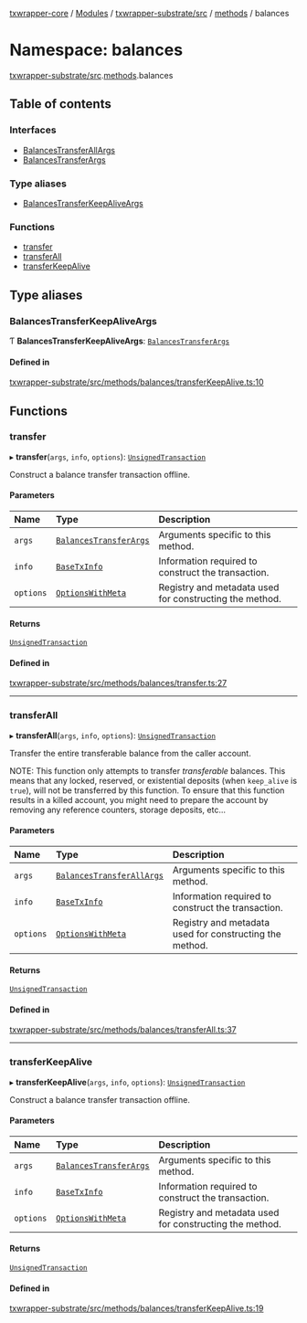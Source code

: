 [txwrapper-core](../README.md) / [Modules](../modules.md) / [txwrapper-substrate/src](txwrapper_substrate_src.md) / [methods](txwrapper_substrate_src.methods.md) / balances

# Namespace: balances

[txwrapper-substrate/src](txwrapper_substrate_src.md).[methods](txwrapper_substrate_src.methods.md).balances

## Table of contents

### Interfaces

- [BalancesTransferAllArgs](../interfaces/txwrapper_substrate_src.methods.balances.BalancesTransferAllArgs.md)
- [BalancesTransferArgs](../interfaces/txwrapper_substrate_src.methods.balances.BalancesTransferArgs.md)

### Type aliases

- [BalancesTransferKeepAliveArgs](txwrapper_substrate_src.methods.balances.md#balancestransferkeepaliveargs)

### Functions

- [transfer](txwrapper_substrate_src.methods.balances.md#transfer)
- [transferAll](txwrapper_substrate_src.methods.balances.md#transferall)
- [transferKeepAlive](txwrapper_substrate_src.methods.balances.md#transferkeepalive)

## Type aliases

### BalancesTransferKeepAliveArgs

Ƭ **BalancesTransferKeepAliveArgs**: [`BalancesTransferArgs`](../interfaces/txwrapper_substrate_src.methods.balances.BalancesTransferArgs.md)

#### Defined in

[txwrapper-substrate/src/methods/balances/transferKeepAlive.ts:10](https://github.com/paritytech/txwrapper-core/blob/6c32f05/packages/txwrapper-substrate/src/methods/balances/transferKeepAlive.ts#L10)

## Functions

### transfer

▸ **transfer**(`args`, `info`, `options`): [`UnsignedTransaction`](../interfaces/txwrapper_core_src.UnsignedTransaction.md)

Construct a balance transfer transaction offline.

#### Parameters

| Name | Type | Description |
| :------ | :------ | :------ |
| `args` | [`BalancesTransferArgs`](../interfaces/txwrapper_substrate_src.methods.balances.BalancesTransferArgs.md) | Arguments specific to this method. |
| `info` | [`BaseTxInfo`](../interfaces/txwrapper_core_src.BaseTxInfo.md) | Information required to construct the transaction. |
| `options` | [`OptionsWithMeta`](../interfaces/txwrapper_core_src.OptionsWithMeta.md) | Registry and metadata used for constructing the method. |

#### Returns

[`UnsignedTransaction`](../interfaces/txwrapper_core_src.UnsignedTransaction.md)

#### Defined in

[txwrapper-substrate/src/methods/balances/transfer.ts:27](https://github.com/paritytech/txwrapper-core/blob/6c32f05/packages/txwrapper-substrate/src/methods/balances/transfer.ts#L27)

___

### transferAll

▸ **transferAll**(`args`, `info`, `options`): [`UnsignedTransaction`](../interfaces/txwrapper_core_src.UnsignedTransaction.md)

Transfer the entire transferable balance from the caller account.

NOTE: This function only attempts to transfer _transferable_ balances. This means that
any locked, reserved, or existential deposits (when `keep_alive` is `true`), will not be
transferred by this function. To ensure that this function results in a killed account,
you might need to prepare the account by removing any reference counters, storage
deposits, etc...

#### Parameters

| Name | Type | Description |
| :------ | :------ | :------ |
| `args` | [`BalancesTransferAllArgs`](../interfaces/txwrapper_substrate_src.methods.balances.BalancesTransferAllArgs.md) | Arguments specific to this method. |
| `info` | [`BaseTxInfo`](../interfaces/txwrapper_core_src.BaseTxInfo.md) | Information required to construct the transaction. |
| `options` | [`OptionsWithMeta`](../interfaces/txwrapper_core_src.OptionsWithMeta.md) | Registry and metadata used for constructing the method. |

#### Returns

[`UnsignedTransaction`](../interfaces/txwrapper_core_src.UnsignedTransaction.md)

#### Defined in

[txwrapper-substrate/src/methods/balances/transferAll.ts:37](https://github.com/paritytech/txwrapper-core/blob/6c32f05/packages/txwrapper-substrate/src/methods/balances/transferAll.ts#L37)

___

### transferKeepAlive

▸ **transferKeepAlive**(`args`, `info`, `options`): [`UnsignedTransaction`](../interfaces/txwrapper_core_src.UnsignedTransaction.md)

Construct a balance transfer transaction offline.

#### Parameters

| Name | Type | Description |
| :------ | :------ | :------ |
| `args` | [`BalancesTransferArgs`](../interfaces/txwrapper_substrate_src.methods.balances.BalancesTransferArgs.md) | Arguments specific to this method. |
| `info` | [`BaseTxInfo`](../interfaces/txwrapper_core_src.BaseTxInfo.md) | Information required to construct the transaction. |
| `options` | [`OptionsWithMeta`](../interfaces/txwrapper_core_src.OptionsWithMeta.md) | Registry and metadata used for constructing the method. |

#### Returns

[`UnsignedTransaction`](../interfaces/txwrapper_core_src.UnsignedTransaction.md)

#### Defined in

[txwrapper-substrate/src/methods/balances/transferKeepAlive.ts:19](https://github.com/paritytech/txwrapper-core/blob/6c32f05/packages/txwrapper-substrate/src/methods/balances/transferKeepAlive.ts#L19)
